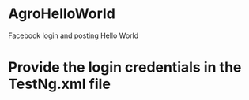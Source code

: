 # AgroHelloWorld
Facebook login and posting Hello World
# Provide the login credentials in the TestNg.xml file
